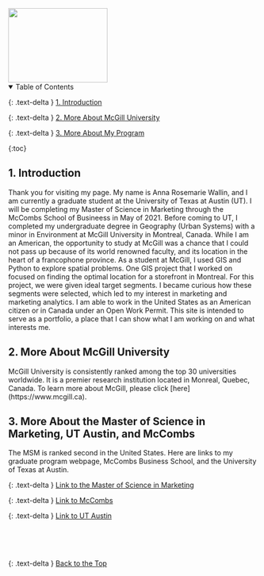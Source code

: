 <img src="https://user-images.githubusercontent.com/76073032/102819744-b58e6f00-4399-11eb-826f-932b57f9f670.png" width="200" height="150" />



<details open markdown="block">
  <summary>
    Table of Contents
  </summary>
  
  {: .text-delta }
<a href="#intro">1. Introduction</a>

{: .text-delta }
<a href="#undergradlinks">2. More About McGill University</a>

{: .text-delta }
<a href="#gradlinks">3. More About My Program</a><br>

{:toc}

</details>



<h2 id="intro">1. Introduction</h2>
Thank you for visiting my page. My name is Anna Rosemarie Wallin, and I am currently a graduate student at the University of Texas at Austin (UT). I will be completing my Master of Science in Marketing through the McCombs School of Busineess in May of 2021. Before coming to UT, I completed my undergraduate degree in Geography (Urban Systems) with a minor in Environment at McGill University in Montreal, Canada. While I am an American, the opportunity to study at McGill was a chance that I could not pass up because of its world renowned faculty, and its location in the heart of a francophone province.  As a student at McGill, I used GIS and  Python to explore spatial problems.  One GIS project that I worked on focused on finding the optimal location for a storefront in Montreal. For this project, we were given ideal target segments. I became curious how these segments were selected, which led to my interest in marketing and marketing analytics. I am able to work in the United States as an American citizen or in Canada under an Open Work Permit. This site is intended to serve as a portfolio, a place that I can show what I am working on and what interests me.


<h2 id="undergradlinks">2. More About McGill University</h2> 
McGill University is consistently ranked among the top 30  universities worldwide. It is a premier research institution located in Monreal, Quebec, Canada. To learn more about McGill, please click [here](https://www.mcgill.ca). <br>


<h2 id="gradlinks">3. More About the Master of Science in Marketing, UT Austin, and McCombs</h2> 
The MSM is ranked second in the United States. Here are links to my graduate program webpage, McCombs Business School, and the University of Texas at Austin. <br>

{: .text-delta }
[Link to the Master of Science in Marketing](https://www.mccombs.utexas.edu/Master-of-Science-in-Marketing) <br>

{: .text-delta }
[Link to McCombs](https://www.mccombs.utexas.edu) <br>

{: .text-delta }
[Link to UT Austin](https://www.utexas.edu)



<br>
<br>
<br>

{: .text-delta }
<a href="#top">Back to the Top</a>
